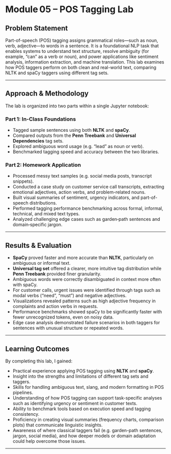 # Module 05 – POS Tagging Lab

## Problem Statement

Part-of-speech (POS) tagging assigns grammatical roles—such as noun, verb, adjective—to words in a sentence. It is a foundational NLP task that enables systems to understand text structure, resolve ambiguity (for example, “can” as a verb or noun), and power applications like sentiment analysis, information extraction, and machine translation. This lab examines how POS taggers perform on both clean and real-world text, comparing NLTK and spaCy taggers using different tag sets.

---

## Approach & Methodology

The lab is organized into two parts within a single Jupyter notebook:

### Part 1: In-Class Foundations
- Tagged sample sentences using both **NLTK** and **spaCy**.
- Compared outputs from the **Penn Treebank** and **Universal Dependencies** tag sets.
- Explored ambiguous word usage (e.g. “lead” as noun or verb).
- Benchmarked tagging speed and accuracy between the two libraries.

### Part 2: Homework Application
- Processed messy text samples (e.g. social media posts, transcript snippets).
- Conducted a case study on customer service call transcripts, extracting emotional adjectives, action verbs, and problem-related nouns.
- Built visual summaries of sentiment, urgency indicators, and part-of-speech distributions.
- Performed tagging performance benchmarking across formal, informal, technical, and mixed text types.
- Analyzed challenging edge cases such as garden‑path sentences and domain‑specific jargon.

---

## Results & Evaluation

- **SpaCy** proved faster and more accurate than **NLTK**, particularly on ambiguous or informal text.
- **Universal tag set** offered a clearer, more intuitive tag distribution while **Penn Treebank** provided finer granularity.
- Ambiguous words were correctly disambiguated in context more often with spaCy.
- For customer calls, urgent issues were identified through tags such as modal verbs (“need”, “must”) and negative adjectives.
- Visualizations revealed patterns such as high adjective frequency in complaints and action verbs in requests.
- Performance benchmarks showed spaCy to be significantly faster with fewer unrecognized tokens, even on noisy data.
- Edge case analysis demonstrated failure scenarios in both taggers for sentences with unusual structure or repeated words.

---

## Learning Outcomes

By completing this lab, I gained:

- Practical experience applying POS tagging using **NLTK** and **spaCy**.
- Insight into the strengths and limitations of different tag sets and taggers.
- Skills for handling ambiguous text, slang, and modern formatting in POS pipelines.
- Understanding of how POS tagging can support task-specific analyses such as identifying urgency or sentiment in customer texts.
- Ability to benchmark tools based on execution speed and tagging consistency.
- Proficiency in creating visual summaries (frequency charts, comparison plots) that communicate linguistic insights.
- Awareness of where classical taggers fail (e.g. garden-path sentences, jargon, social media), and how deeper models or domain adaptation could help overcome those issues.

---
